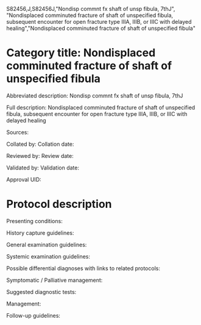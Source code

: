 S82456,J,S82456J,"Nondisp commnt fx shaft of unsp fibula, 7thJ", "Nondisplaced comminuted fracture of shaft of unspecified fibula, subsequent encounter for open fracture type IIIA, IIIB, or IIIC with delayed healing","Nondisplaced comminuted fracture of shaft of unspecified fibula"
# Category title: Nondisplaced comminuted fracture of shaft of unspecified fibula

Abbreviated description: Nondisp commnt fx shaft of unsp fibula, 7thJ

Full description: Nondisplaced comminuted fracture of shaft of unspecified fibula, subsequent encounter for open fracture type IIIA, IIIB, or IIIC with delayed healing

Sources:

Collated by:
Collation date:

Reviewed by:
Review date:

Validated by:
Validation date:

Approval UID:

# Protocol description

Presenting conditions:

History capture guidelines:

General examination guidelines:

Systemic examination guidelines:

Possible differential diagnoses with links to related protocols:

Symptomatic / Palliative management:

Suggested diagnostic tests:

Management:

Follow-up guidelines:
